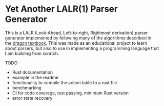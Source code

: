 # Yet Another LALR(1) Parser Generator

This is a LALR (Look-Ahead, Left-to-right, Rightmost derivation) parser generator implemented by following many of the algorithms described in the [dragon textbook](https://www.amazon.com/Compilers-Principles-Techniques-Tools-2nd/dp/0321486811). This was made as an educational project to learn about parsers, but also to use in implementing a programming language that I am building from scratch.


TODO:
  - Rust documentation
  - example in the readme
  - functionality to compile the action table to a rust file
  - benchmarking
  - CI for code coverage, test passing, minimum Rust version
  - error state recovery
